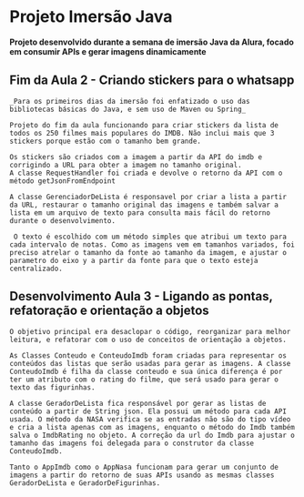 # Projeto Imersão Java
__Projeto desenvolvido durante a semana de imersão Java da Alura, focado em consumir APIs e gerar imagens dinamicamente__

## Fim da Aula 2 - Criando stickers para o whatsapp
    _Para os primeiros dias da imersão foi enfatizado o uso das bibliotecas básicas do Java, e sem uso de Maven ou Spring_

    Projeto do fim da aula funcionando para criar stickers da lista de todos os 250 filmes mais populares do IMDB. Não inclui mais que 3 stickers porque estão com o tamanho bem grande.

    Os stickers são criados com a imagem a partir da API do imdb e corrigindo a URL para obter a imagem no tamanho original.
    A classe RequestHandler foi criada e devolve o retorno da API com o método getJsonFromEndpoint

    A classe GerenciadorDeLista é responsavel por criar a lista a partir da URL, restaurar o tamanho original das imagens e também salvar a lista em um arquivo de texto para consulta mais fácil do retorno durante o desenvolvimento.

     O texto é escolhido com um método simples que atribui um texto para cada intervalo de notas. Como as imagens vem em tamanhos variados, foi preciso atrelar o tamanho da fonte ao tamanho da imagem, e ajustar o parametro do eixo y a partir da fonte para que o texto esteja centralizado.

## Desenvolvimento Aula 3 - Ligando as pontas, refatoração e orientação a objetos
    O objetivo principal era desaclopar o código, reorganizar para melhor leitura, e refatorar com o uso de conceitos de orientação a objetos.

    As Classes Conteudo e ConteudoImdb foram criadas para representar os conteúdos das listas que serão usadas para gerar as imagens. A classe ConteudoImdb é filha da classe conteudo e sua única diferença é por ter um atributo com o rating do filme, que será usado para gerar o texto das figurinhas.

    A classe GeradorDeLista fica responsável por gerar as listas de conteúdo a partir de String json. Ela possui um método para cada API usada. O método da NASA verifica se as entradas não são do tipo vídeo e cria a lista apenas com as imagens, enquanto o método do Imdb também salva o ImdbRating no objeto. A correção da url do Imdb para ajustar o tamanho das imagens foi delegada para o construtor da classe ConteudoImdb.

    Tanto o AppImdb como o AppNasa funcionam para gerar um conjunto de imagens a partir do retorno de suas APIs usando as mesmas classes GeradorDeLista e GeradorDeFigurinhas.
